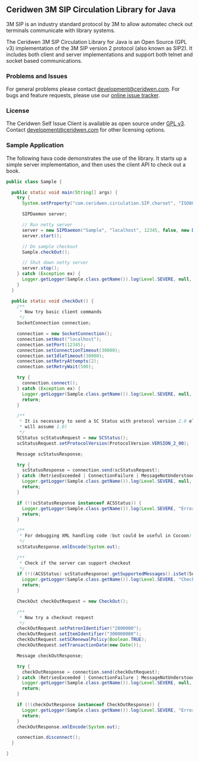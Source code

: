 ## Ceridwen 3M SIP Circulation Library for Java

3M SIP is an industry standard protocol by 3M to allow automatec check out terminals communicate with library systems.

The Ceridwen 3M SIP Circulation Library for Java is an Open Source (GPL v3) implementation of the 3M SIP version 2 protocol (also known as SIP2). It includes both client and server implementations and support both telnet and socket based communications.

### Problems and Issues

For general problems please contact [development@ceridwen.com](mailto:development@ceridwen.com). For bugs and feature requests, please use our [online issue tracker]().

### License

The Ceridwen Self Issue Client is available as open source under [GPL v3](http://www.gnu.org/licenses/gpl.html). Contact [development@ceridwen.com](mailto:development@ceridwen.com) for other licensing options.

### Sample Application

The following hava code demonstrates the use of the library. It starts up a simple server implementation, and then uses the client API to check out a book.

```java
public class Sample {

  public static void main(String[] args) {
    try {
      System.setProperty("com.ceridwen.circulation.SIP.charset", "ISO8859_1");

      SIPDaemon server;

      // Run netty server
      server = new SIPDaemon("Sample", "localhost", 12345, false, new DummyDriverFactory(), true);
      server.start();

      // Do sample checkout
      Sample.checkOut();

      // Shut down netty server
      server.stop();
    } catch (Exception ex) {
      Logger.getLogger(Sample.class.getName()).log(Level.SEVERE, null, ex);
    }
  }

  public static void checkOut() {
    /**
     * Now try basic client commands
     */
    SocketConnection connection;

    connection = new SocketConnection();
    connection.setHost("localhost");
    connection.setPort(12345);
    connection.setConnectionTimeout(30000);
    connection.setIdleTimeout(30000);
    connection.setRetryAttempts(2);
    connection.setRetryWait(500);

    try {
      connection.connect();
    } catch (Exception ex) {
      Logger.getLogger(Sample.class.getName()).log(Level.SEVERE, null, ex);
      return;
    }

    /**
     * It is necessary to send a SC Status with protocol version 2.0 else server
     * will assume 1.0)
     */
    SCStatus scStatusRequest = new SCStatus();
    scStatusRequest.setProtocolVersion(ProtocolVersion.VERSION_2_00);

    Message scStatusResponse;

    try {
      scStatusResponse = connection.send(scStatusRequest);
    } catch (RetriesExceeded | ConnectionFailure | MessageNotUnderstood | ChecksumError | SequenceError | MandatoryFieldOmitted | InvalidFieldLength ex) {
      Logger.getLogger(Sample.class.getName()).log(Level.SEVERE, null, ex);
      return;
    }

    if (!(scStatusResponse instanceof ACSStatus)) {
      Logger.getLogger(Sample.class.getName()).log(Level.SEVERE, "Error - Status Request did not return valid response from server.");
      return;
    }

    /**
     * For debugging XML handling code (but could be useful in Cocoon)
     */
    scStatusResponse.xmlEncode(System.out);

    /**
     * Check if the server can support checkout
     */
    if (!((ACSStatus) scStatusResponse).getSupportedMessages().isSet(SupportedMessages.CHECK_OUT)) {
      Logger.getLogger(Sample.class.getName()).log(Level.SEVERE, "Check out not supported");
      return;
    }

    CheckOut checkOutRequest = new CheckOut();

    /**
     * Now try a checkout request
     */
    checkOutRequest.setPatronIdentifier("2000000");
    checkOutRequest.setItemIdentifier("300000000");
    checkOutRequest.setSCRenewalPolicy(Boolean.TRUE);
    checkOutRequest.setTransactionDate(new Date());

    Message checkOutResponse;

    try {
      checkOutResponse = connection.send(checkOutRequest);
    } catch (RetriesExceeded | ConnectionFailure | MessageNotUnderstood | ChecksumError | SequenceError | MandatoryFieldOmitted | InvalidFieldLength ex) {
      Logger.getLogger(Sample.class.getName()).log(Level.SEVERE, null, ex);
      return;
    }

    if (!(checkOutResponse instanceof CheckOutResponse)) {
      Logger.getLogger(Sample.class.getName()).log(Level.SEVERE, "Error - CheckOut Request did not return valid response from server");
      return;
    }
    checkOutResponse.xmlEncode(System.out);

    connection.disconnect();
  }

}
```
